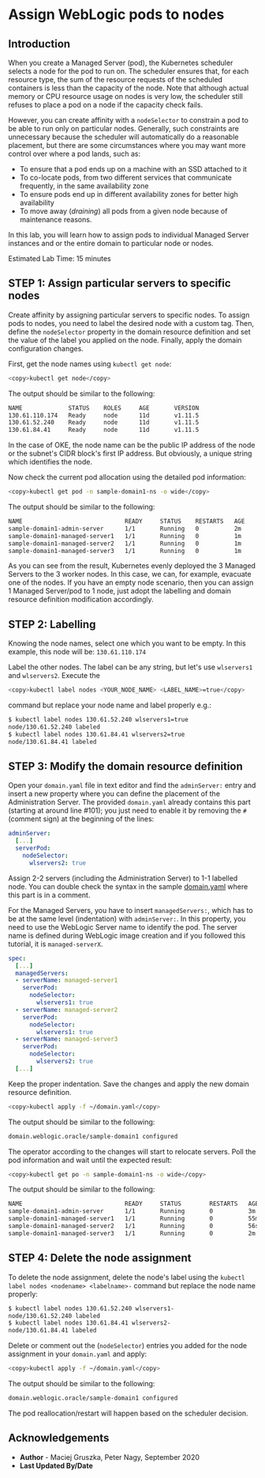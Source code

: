 # Assign WebLogic pods to nodes

## Introduction

When you create a Managed Server (pod), the Kubernetes scheduler selects a node for the pod to run on. The scheduler ensures that, for each resource type, the sum of the resource requests of the scheduled containers is less than the capacity of the node. Note that although actual memory or CPU resource usage on nodes is very low, the scheduler still refuses to place a pod on a node if the capacity check fails.

However, you can create affinity with a `nodeSelector` to constrain a pod to be able to run only on particular nodes. Generally, such constraints are unnecessary because the scheduler will automatically do a reasonable placement, but there are some circumstances where you may want more control over where a pod lands, such as:

- To ensure that a pod ends up on a machine with an SSD attached to it
- To co-locate pods, from two different services that communicate frequently, in the same availability zone
- To ensure pods end up in different availability zones for better high availability
- To move away (*draining*) all pods from a given node because of maintenance reasons.

In this lab, you will learn how to assign pods to individual Managed Server instances and or the entire domain to particular node or nodes.

Estimated Lab Time: 15 minutes

## **STEP 1**: Assign particular servers to specific nodes

Create affinity by assigning particular servers to specific nodes. To assign pods to nodes, you need to label the desired node with a custom tag. Then, define the `nodeSelector` property in the domain resource definition and set the value of the label you applied on the node. Finally, apply the domain configuration changes.

First, get the node names using `kubectl get node`:
```bash
<copy>kubectl get node</copy>
```
The output should be similar to the following:
```bash
NAME             STATUS    ROLES     AGE       VERSION
130.61.110.174   Ready     node      11d       v1.11.5
130.61.52.240    Ready     node      11d       v1.11.5
130.61.84.41     Ready     node      11d       v1.11.5
```

In the case of OKE, the node name can be the public IP address of the node or the subnet's CIDR block's first IP address. But obviously, a unique string which identifies the node.

Now check the current pod allocation using the detailed pod information:
```bash
<copy>kubectl get pod -n sample-domain1-ns -o wide</copy>
```
The output should be similar to the following:
```bash
NAME                             READY     STATUS    RESTARTS   AGE       IP            NODE             NOMINATED NODE
sample-domain1-admin-server      1/1       Running   0          2m        10.244.2.33   130.61.84.41     <none>
sample-domain1-managed-server1   1/1       Running   0          1m        10.244.1.8    130.61.52.240    <none>
sample-domain1-managed-server2   1/1       Running   0          1m        10.244.0.10   130.61.110.174   <none>
sample-domain1-managed-server3   1/1       Running   0          1m        10.244.2.34   130.61.84.41     <none>
```

As you can see from the result, Kubernetes evenly deployed the 3 Managed Servers to the 3 worker nodes. In this case, we can, for example, evacuate one of the nodes. If you have an empty node scenario, then you can assign 1 Managed Server/pod to 1 node, just adopt the labelling and domain resource definition modification accordingly.

## **STEP 2**: Labelling

Knowing the node names, select one which you want to be empty. In this example, this node will be: `130.61.110.174`

Label the other nodes. The label can be any string, but let's use `wlservers1` and `wlservers2`. Execute the
```bash
<copy>kubectl label nodes <YOUR_NODE_NAME> <LABEL_NAME>=true</copy>
```
command but replace your node name and label properly e.g.:
```bash
$ kubectl label nodes 130.61.52.240 wlservers1=true
node/130.61.52.240 labeled
$ kubectl label nodes 130.61.84.41 wlservers2=true
node/130.61.84.41 labeled
```
## **STEP 3**: Modify the domain resource definition

Open your `domain.yaml` file in text editor and find the `adminServer:` entry and insert a new property where you can define the placement of the Administration Server. The provided `domain.yaml` already contains this part (starting at around line #101); you just need to enable it by removing the `#` (comment sign) at the beginning of the lines:
```yaml
adminServer:
  [...]
  serverPod:
    nodeSelector:
      wlservers2: true
```
Assign 2-2 servers (including the Administration Server) to 1-1 labelled node.
You can double check the syntax in the sample [domain.yaml](../domain.short.v8.yaml) where this part is in a comment.

For the Managed Servers, you have to insert `managedServers:`, which has to be at the same level (indentation) with `adminServer:`. In this property, you need to use the WebLogic Server name to identify the pod. The server name is defined during WebLogic image creation and if you followed this tutorial, it is `managed-serverX`.
```yaml
spec:
  [...]
  managedServers:
  - serverName: managed-server1
    serverPod:
      nodeSelector:
        wlservers1: true
  - serverName: managed-server2
    serverPod:
      nodeSelector:
        wlservers1: true
  - serverName: managed-server3
    serverPod:
      nodeSelector:
        wlservers2: true
  [...]
```
Keep the proper indentation. Save the changes and apply the new domain resource definition.
```bash
<copy>kubectl apply -f ~/domain.yaml</copy>
```
The output should be similar to the following:
```bash
domain.weblogic.oracle/sample-domain1 configured
```
The operator according to the changes will start to relocate servers. Poll the pod information and wait until the expected result:
```bash
<copy>kubectl get po -n sample-domain1-ns -o wide</copy>
```
The output should be similar to the following:
```bash
NAME                             READY     STATUS        RESTARTS   AGE       IP            NODE            NOMINATED NODE
sample-domain1-admin-server      1/1       Running       0          3m        10.244.2.36   130.61.84.41    <none>
sample-domain1-managed-server1   1/1       Running       0          55m       10.244.1.8    130.61.52.240   <none>
sample-domain1-managed-server2   1/1       Running       0          56s       10.244.1.9    130.61.52.240   <none>
sample-domain1-managed-server3   1/1       Running       0          2m        10.244.2.37   130.61.84.41    <none>
```

## **STEP 4**: Delete the node assignment

To delete the node assignment, delete the node's label using the `kubectl label nodes <nodename> <labelname>-` command but replace the node name properly:
```bash
$ kubectl label nodes 130.61.52.240 wlservers1-
node/130.61.52.240 labeled
$ kubectl label nodes 130.61.84.41 wlservers2-
node/130.61.84.41 labeled
```
Delete or comment out the (`nodeSelector`) entries you added for the node assignment in your `domain.yaml` and apply:
```bash
<copy>kubectl apply -f ~/domain.yaml</copy>
```
The output should be similar to the following:
```bash
domain.weblogic.oracle/sample-domain1 configured
```
The pod reallocation/restart will happen based on the scheduler decision.

## Acknowledgements
* **Author** - Maciej Gruszka, Peter Nagy, September 2020
* **Last Updated By/Date**
